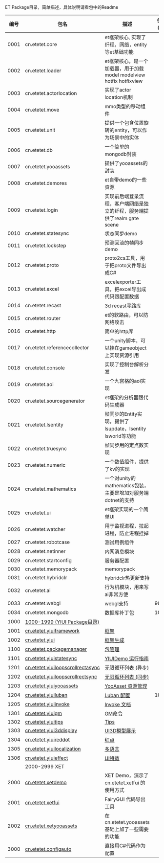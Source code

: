 ET Package目录，简单描述，具体说明请看包中的Readme

| 编号   | 包名 | 描述 | 价格（元） |
|------|-------|-------|-------|
| 0001 | cn.etetet.core                    |     et框架核心, 实现了纤程，网络，entity等et基础功能                           | |
| 0002 | cn.etetet.loader                  |     et框架核心，是一个加载器，用于加载model modelview hotfix hotfixview        | |
| 0003 | cn.etetet.actorlocation           |     实现了actor location机制                                                | |
| 0004 | cn.etetet.move                    |     mmo类型的移动组件| |
| 0005 | cn.etetet.unit                    |     提供一个包含位置旋转的entity，可以作为场景中的实体| |
| 0006 | cn.etetet.db                      |     一个简单的mongodb封装| |
| 0007 | cn.etetet.yooassets               |     提供了yooassets的封装                                | |
| 0008 | cn.etetet.demores                 |     et自带demo的一些资源|                  |
| 0009 | cn.etetet.login                   |     实现前后端登录流程，客户端网络是独立的纤程，服务端提供了realm gate scene   |     |
| 0010 | cn.etetet.statesync               |     状态同步demo| |
| 0011 | cn.etetet.lockstep                |     预测回滚的帧同步demo| |
| 0012 | cn.etetet.proto                   |     proto2cs工具，用于把proto文件导出成C#                                      |   |
| 0013 | cn.etetet.excel                   |     excelexporter工具，把excel导出成代码跟配置数据                             |  |
| 0014 | cn.etetet.recast                  |     3d recast寻路库                                                       | |
| 0015 | cn.etetet.router                  |     et的软路由，可以防网络攻击                                           | |
| 0016 | cn.etetet.http                    |     简单的http库                                                             | |
| 0017 | cn.etetet.referencecollector      |     一个unity脚本，可以挂在gameobject上实现资源引用| |
| 0018 | cn.etetet.console                 |     实现了控制台解析分发                                                   | |
| 0019 | cn.etetet.aoi                     |     一个九宫格的aoi实现| |
| 0020 | cn.etetet.sourcegenerator         |     et框架的分析器跟代码生成器| |
| 0021 | cn.etetet.lsentity                |     帧同步的Entity实现，提供了lsupdate，lsentity lsworld等功能| |
| 0022 | cn.etetet.truesync                |     帧同步用的定点数实现| |
| 0023 | cn.etetet.numeric                 |     一个数值组件，提供了kv的实现| |
| 0024 | cn.etetet.mathematics             |     一个对unity的mathematics包装，主要是增加对服务端dotnet的支持| |
| 0025 | cn.etetet.ui                      |     et框架实现的一个简单UI| |
| 0026 | cn.etetet.watcher                 |     用于监视进程，拉起进程，防止进程挂掉| |
| 0027 | cn.etetet.robotcase               |     测试用例组件| |
| 0028 | cn.etetet.netinner                |     内网消息模块| |
| 0029 | cn.etetet.startconfig             |     服务器配置| |
| 0030 | cn.etetet.memorypack              |     memorypack| |
| 0031 | cn.etetet.hybridclr               |     hybridclr热更新支持| |
| 0032 | cn.etetet.ai                      |     行为机模块，用来写ai非常方便| |
| 0033 | cn.etetet.webgl                   |     webgl支持 |999 |
| 0034 | cn.etetet.mongodb                 |     数据库补丁包 |100 |
| 1000 | [1000-1999 (YIUI Package目录)](https://lib9kmxvq7k.feishu.cn/wiki/XJxLwzTlViqD5TkSAw1c32Rqnd1)
| 1001 | [cn.etetet.yiuiframework](https://github.com/ET-Packages/cn.etetet.yiuiframework)                               | [框架](https://lib9kmxvq7k.feishu.cn/wiki/ES7Gwz4EAiVGKSkotY5cRbTznuh)            | |
| 1002 | [cn.etetet.yiui](https://github.com/ET-Packages/cn.etetet.yiui)                                                 | [框架生成](https://lib9kmxvq7k.feishu.cn/wiki/ES7Gwz4EAiVGKSkotY5cRbTznuh)          | |
| 1100 | [cn.etetet.packagemanager](https://github.com/ET-Packages/cn.etetet.packagemanager)                             | [包管理](https://lib9kmxvq7k.feishu.cn/wiki/DzqwwwBJvixRvtkCI4dcatGcnAd)           | |
| 1101 | [cn.etetet.yiuistatesync](https://github.com/ET-Packages/cn.etetet.yiuistatesync)                               | [YIUIDemo 运行指南](https://lib9kmxvq7k.feishu.cn/wiki/H7SmwXozNiliN3kahZFcqQxqnub) | |
| 1201 | [cn.etetet.yiuiloopscrollrectasync](https://github.com/ET-Packages/cn.etetet.yiuiloopscrollrectasync)           | [无限循环列表 (异步)](https://lib9kmxvq7k.feishu.cn/wiki/HPbwwkhsKi9aDik5VEXcqPhDnIh)   | |
| 1202 | [cn.etetet.yiuiloopscrollrectsync](https://github.com/ET-Packages/cn.etetet.yiuiloopscrollrectsync)             | [无限循环列表 (同步)](https://lib9kmxvq7k.feishu.cn/wiki/HPbwwkhsKi9aDik5VEXcqPhDnIh)   | |
| 1203 | [cn.etetet.yiuiyooassets](https://github.com/ET-Packages/cn.etetet.yiuiyooassets)                               | [YooAsset 资源管理](https://lib9kmxvq7k.feishu.cn/wiki/SUpUwiABuip53zkWEdwcITACntc) | |
| 1204 | [cn.etetet.yiuiluban](https://github.com/ET-Packages/cn.etetet.yiuiluban)                                       | [Luban 配置](https://lib9kmxvq7k.feishu.cn/wiki/W1ylwC9xDip1YQk4eijcxgO9nh0)      |100 |
| 1205 | [cn.etetet.yiuiinvoke](https://github.com/ET-Packages/cn.etetet.yiuiinvoke)                                       | [Invoke 文档](https://lib9kmxvq7k.feishu.cn/wiki/TpyYwbWIUizhfKkcubocTZgInse)     | |
| 1301 | [cn.etetet.yiuigm](https://github.com/ET-Packages/cn.etetet.yiuigm)                                             | [GM命令](https://lib9kmxvq7k.feishu.cn/wiki/NYADwMydliVmQ7kWXOuc0yxGn7p)          | |
| 1302 | [cn.etetet.yiuitips](https://github.com/ET-Packages/cn.etetet.yiuitips)                                         | [Tips](https://lib9kmxvq7k.feishu.cn/wiki/OdNgwu0KsiyJ6NkK8vCcwbjbn1g)          | |
| 1303 | [cn.etetet.yiui3ddisplay](https://github.com/ET-Packages/cn.etetet.yiui3ddisplay)                               | [UI3D模型展示](https://lib9kmxvq7k.feishu.cn/wiki/FhGGwVZSyiCqHCkTVQYcKHQCnKf)      | |
| 1304 | [cn.etetet.yiuireddot](https://github.com/ET-Packages/cn.etetet.yiuireddot)                                     | [红点](https://lib9kmxvq7k.feishu.cn/wiki/XzyawmryHitNVNk9QVtcDAftn5O)            | |
| 1305 | [cn.etetet.yiuilocalization](https://github.com/ET-Packages/cn.etetet.yiuilocalization)                         | [多语言](https://lib9kmxvq7k.feishu.cn/wiki/ZOKxwi5XsijdX8kPU9McSxs1nxd)           | |
| 1306 | [cn.etetet.yiuieffect](https://github.com/ET-Packages/cn.etetet.yiuieffect)                                     | [UI特效](https://lib9kmxvq7k.feishu.cn/wiki/PA9CwTAMMiBxx9k30iBcXJnznIc)          | |
|      | 2000-2999 XET                                                                                                   |  | |
| 2000 | [cn.etetet.xetdemo](https://github.com/ET-Packages/cn.etetet.xetdemo)                                           | XET Demo，演示了 cn.etetet.xetfui 的使用方式 | |
| 2001 | [cn.etetet.xetfui](https://github.com/ET-Packages/cn.etetet.xetfui)                                             | FairyGUI 代码导出工具 | |
| 2002 | [cn.etetet.xetyooassets](https://github.com/ET-Packages/cn.etetet.xetyooassets)                                 | 在 cn.etetet.yooassets 基础上加了一些需要的功能 | |
| 3000 | [cn.etetet.configauto](https://github.com/ET-Packages/cn.etetet.configauto)                 |     直接用C#代码作为配置| |
